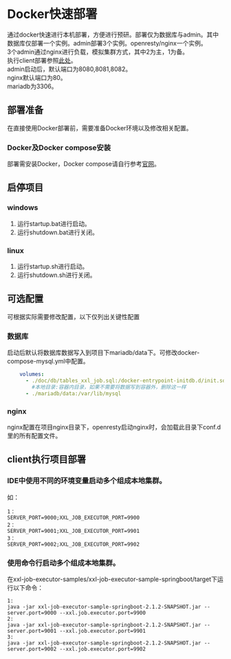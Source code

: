 # Docker快速部署
通过docker快速进行本机部署，方便进行预研。部署仅为数据库与admin。其中数据库仅部署一个实例。admin部署3个实例。openresty/nginx一个实例。  
3个admin通过nginx进行负载，模拟集群方式，其中2为主，1为备。        
执行client部署参照[此处](#client执行项目部署)。  
admin启动后，默认端口为8080,8081,8082。   
nginx默认端口为80。   
mariadb为3306。

## 部署准备
在直接使用Docker部署前，需要准备Docker环境以及修改相关配置。

### Docker及Docker compose安装
部署需安装Docker，Docker compose请自行参考[官网](https://docs.docker.com/install/)。

## 启停项目

### windows
1. 运行startup.bat进行启动。
2. 运行shutdown.bat进行关闭。

### linux
1. 运行startup.sh进行启动。
2. 运行shutdown.sh进行关闭。

## 可选配置
可根据实际需要修改配置，以下仅列出关键性配置

### 数据库
启动后默认将数据库数据写入到项目下mariadb/data下。可修改docker-compose-mysql.yml中配置。
```yaml
    volumes:
      - ./doc/db/tables_xxl_job.sql:/docker-entrypoint-initdb.d/init.sql
        #本地目录:容器内目录，如果不需要将数据写到容器外，删除这一样
      - ./mariadb/data:/var/lib/mysql
```

### nginx
nginx配置在项目nginx目录下，openresty启动nginx时，会加载此目录下conf.d里的所有配置文件。

## client执行项目部署

### IDE中使用不同的环境变量启动多个组成本地集群。
如：
```text
1：
SERVER_PORT=9000;XXL_JOB_EXECUTOR_PORT=9900
2：
SERVER_PORT=9001;XXL_JOB_EXECUTOR_PORT=9901
3：
SERVER_PORT=9002;XXL_JOB_EXECUTOR_PORT=9902
```
### 使用命令行启动多个组成本地集群。

在xxl-job-executor-samples/xxl-job-executor-sample-springboot/target下运行以下命令：
```text
1: 
java -jar xxl-job-executor-sample-springboot-2.1.2-SNAPSHOT.jar --server.port=9000 --xxl.job.executor.port=9900
2: 
java -jar xxl-job-executor-sample-springboot-2.1.2-SNAPSHOT.jar --server.port=9001 --xxl.job.executor.port=9901
3: 
java -jar xxl-job-executor-sample-springboot-2.1.2-SNAPSHOT.jar --server.port=9002 --xxl.job.executor.port=9902
```
